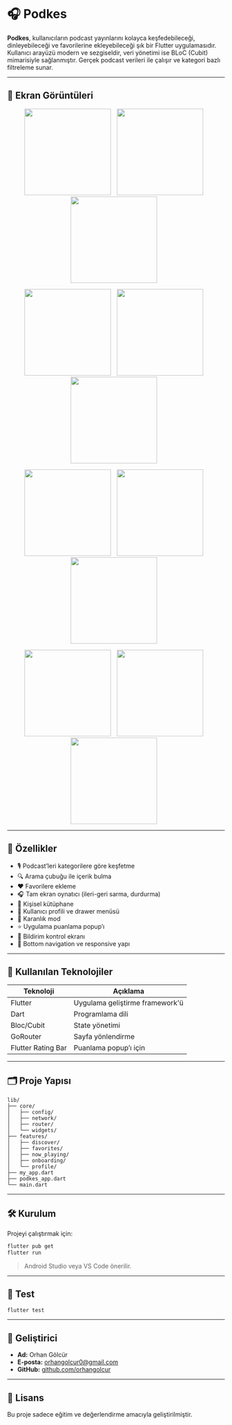 # 🎧 Podkes

**Podkes**, kullanıcıların podcast yayınlarını kolayca keşfedebileceği, dinleyebileceği ve favorilerine ekleyebileceği şık bir Flutter uygulamasıdır. Kullanıcı arayüzü modern ve sezgiseldir, veri yönetimi ise BLoC (Cubit) mimarisiyle sağlanmıştır. Gerçek podcast verileri ile çalışır ve kategori bazlı filtreleme sunar.

---

## 📸 Ekran Görüntüleri

<p align="center">
  <img src="screenshots/screen1.png" width="200" style="margin-right: 10px;" />
  <img src="screenshots/screen2.png" width="200" style="margin-right: 10px;" />
  <img src="screenshots/screen3.png" width="200" style="margin-right: 10px;" />
</p>

<p align="center">
  <img src="screenshots/screen4.png" width="200" style="margin-right: 10px;" />
  <img src="screenshots/screen5.png" width="200" style="margin-right: 10px;" />
  <img src="screenshots/screen6.png" width="200" style="margin-right: 10px;" />
</p>

<p align="center">
  <img src="screenshots/screen7.png" width="200" style="margin-right: 10px;" />
  <img src="screenshots/screen8.png" width="200" style="margin-right: 10px;" />
  <img src="screenshots/screen9.png" width="200" style="margin-right: 10px;" />
</p>

<p align="center">
  <img src="screenshots/screen10.png" width="200" style="margin-right: 10px;" />
  <img src="screenshots/screen12.png" width="200" style="margin-right: 10px;" />
  <img src="screenshots/screen13.png" width="200" style="margin-right: 10px;" />
</p>


---

## 🚀 Özellikler

- 🎙️ Podcast’leri kategorilere göre keşfetme
- 🔍 Arama çubuğu ile içerik bulma
- ❤️ Favorilere ekleme
- 🎧 Tam ekran oynatıcı (ileri-geri sarma, durdurma)
- 📁 Kişisel kütüphane
- 👤 Kullanıcı profili ve drawer menüsü
- 🌙 Karanlık mod
- ⭐ Uygulama puanlama popup’ı
- 🔔 Bildirim kontrol ekranı
- 🧭 Bottom navigation ve responsive yapı

---

## 🧰 Kullanılan Teknolojiler

| Teknoloji | Açıklama |
|----------|----------|
| Flutter  | Uygulama geliştirme framework'ü |
| Dart     | Programlama dili |
| Bloc/Cubit | State yönetimi |
| GoRouter | Sayfa yönlendirme |
| Flutter Rating Bar | Puanlama popup’ı için |

---

## 🗂️ Proje Yapısı

```text
lib/
├── core/
│   ├── config/
│   ├── network/
│   ├── router/
│   └── widgets/
├── features/
│   ├── discover/
│   ├── favorites/
│   ├── now_playing/
│   ├── onboarding/
│   └── profile/
├── my_app.dart
├── podkes_app.dart
└── main.dart
```

---

## 🛠️ Kurulum

Projeyi çalıştırmak için:

```bash
flutter pub get
flutter run
```

> Android Studio veya VS Code önerilir.

---

## 🧪 Test

```bash
flutter test
```

---

## 👤 Geliştirici

- **Ad:** Orhan Gölcür  
- **E-posta:** orhangolcur0@gmail.com  
- **GitHub:** [github.com/orhangolcur](https://github.com/orhangolcur)

---

## 📄 Lisans

Bu proje sadece eğitim ve değerlendirme amacıyla geliştirilmiştir.
